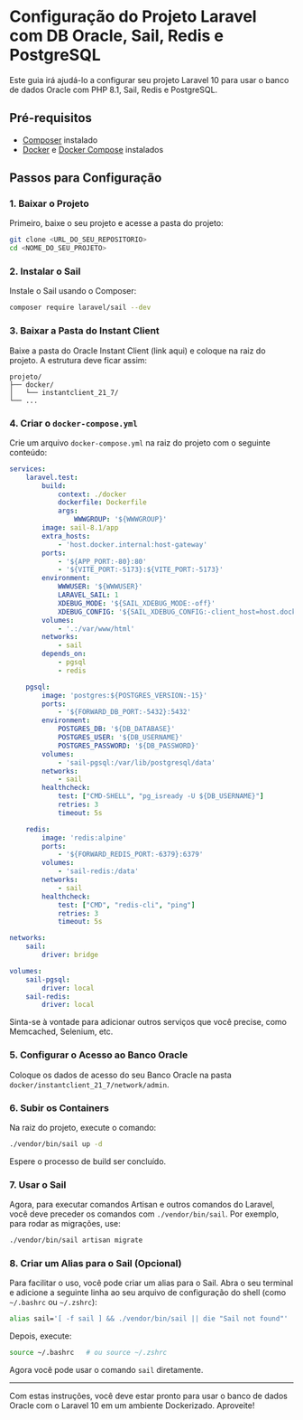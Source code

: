 # Configuração do Projeto Laravel com DB Oracle, Sail, Redis e PostgreSQL

Este guia irá ajudá-lo a configurar seu projeto Laravel 10 para usar o banco de dados Oracle com PHP 8.1, Sail, Redis e PostgreSQL.

## Pré-requisitos

- [Composer](https://getcomposer.org/) instalado
- [Docker](https://www.docker.com/) e [Docker Compose](https://docs.docker.com/compose/) instalados

## Passos para Configuração

### 1. Baixar o Projeto

Primeiro, baixe o seu projeto e acesse a pasta do projeto:

```bash
git clone <URL_DO_SEU_REPOSITORIO>
cd <NOME_DO_SEU_PROJETO>
```

### 2. Instalar o Sail

Instale o Sail usando o Composer:

```bash
composer require laravel/sail --dev
```

### 3. Baixar a Pasta do Instant Client

Baixe a pasta do Oracle Instant Client (link aqui) e coloque na raiz do projeto. A estrutura deve ficar assim:

```
projeto/
├── docker/
│   └── instantclient_21_7/
└── ...
```

### 4. Criar o `docker-compose.yml`

Crie um arquivo `docker-compose.yml` na raiz do projeto com o seguinte conteúdo:

```yaml
services:
    laravel.test:
        build:
            context: ./docker
            dockerfile: Dockerfile
            args:
                WWWGROUP: '${WWWGROUP}'
        image: sail-8.1/app
        extra_hosts:
            - 'host.docker.internal:host-gateway'
        ports:
            - '${APP_PORT:-80}:80'
            - '${VITE_PORT:-5173}:${VITE_PORT:-5173}'
        environment:
            WWWUSER: '${WWWUSER}'
            LARAVEL_SAIL: 1
            XDEBUG_MODE: '${SAIL_XDEBUG_MODE:-off}'
            XDEBUG_CONFIG: '${SAIL_XDEBUG_CONFIG:-client_host=host.docker.internal}'
        volumes:
            - '.:/var/www/html'
        networks:
            - sail
        depends_on:
            - pgsql
            - redis

    pgsql:
        image: 'postgres:${POSTGRES_VERSION:-15}'
        ports:
            - '${FORWARD_DB_PORT:-5432}:5432'
        environment:
            POSTGRES_DB: '${DB_DATABASE}'
            POSTGRES_USER: '${DB_USERNAME}'
            POSTGRES_PASSWORD: '${DB_PASSWORD}'
        volumes:
            - 'sail-pgsql:/var/lib/postgresql/data'
        networks:
            - sail
        healthcheck:
            test: ["CMD-SHELL", "pg_isready -U ${DB_USERNAME}"]
            retries: 3
            timeout: 5s

    redis:
        image: 'redis:alpine'
        ports:
            - '${FORWARD_REDIS_PORT:-6379}:6379'
        volumes:
            - 'sail-redis:/data'
        networks:
            - sail
        healthcheck:
            test: ["CMD", "redis-cli", "ping"]
            retries: 3
            timeout: 5s

networks:
    sail:
        driver: bridge

volumes:
    sail-pgsql:
        driver: local
    sail-redis:
        driver: local
```

Sinta-se à vontade para adicionar outros serviços que você precise, como Memcached, Selenium, etc.

### 5. Configurar o Acesso ao Banco Oracle

Coloque os dados de acesso do seu Banco Oracle na pasta `docker/instantclient_21_7/network/admin`.

### 6. Subir os Containers

Na raiz do projeto, execute o comando:

```bash
./vendor/bin/sail up -d
```

Espere o processo de build ser concluído.

### 7. Usar o Sail

Agora, para executar comandos Artisan e outros comandos do Laravel, você deve preceder os comandos com `./vendor/bin/sail`. Por exemplo, para rodar as migrações, use:

```bash
./vendor/bin/sail artisan migrate
```

### 8. Criar um Alias para o Sail (Opcional)

Para facilitar o uso, você pode criar um alias para o Sail. Abra o seu terminal e adicione a seguinte linha ao seu arquivo de configuração do shell (como `~/.bashrc` ou `~/.zshrc`):

```bash
alias sail='[ -f sail ] && ./vendor/bin/sail || die "Sail not found"'
```

Depois, execute:

```bash
source ~/.bashrc   # ou source ~/.zshrc
```

Agora você pode usar o comando `sail` diretamente.

---

Com estas instruções, você deve estar pronto para usar o banco de dados Oracle com o Laravel 10 em um ambiente Dockerizado. Aproveite!
